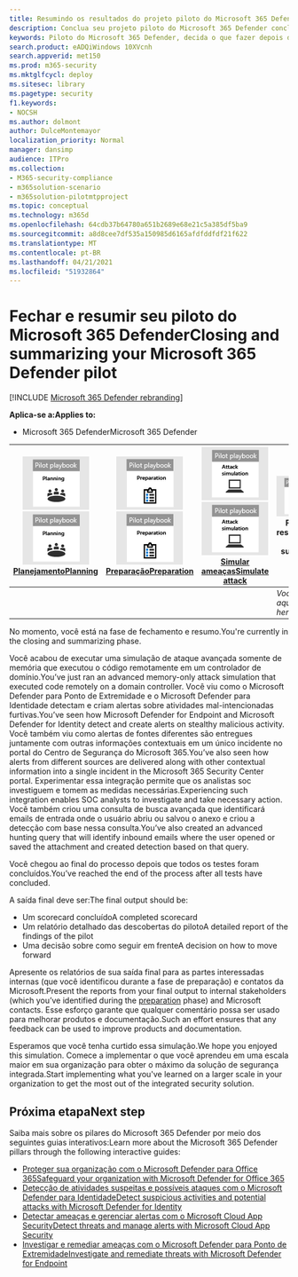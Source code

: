 ```yaml
---
title: Resumindo os resultados do projeto piloto do Microsoft 365 Defender
description: Conclua seu projeto piloto do Microsoft 365 Defender concluindo seu scorecard, analisando suas descobertas do relatório e decidindo como seguir em frente.
keywords: Piloto do Microsoft 365 Defender, decida o que fazer depois do projeto piloto do Microsoft 365 Defender, o que fazer após avaliar o Microsoft 365 Defender em produção, transição do piloto do Microsoft 365 Defender para implantação, segurança cibernética, ameaça persistente avançada, segurança corporativa, dispositivos, identidade, usuários, dados, aplicativos, incidentes, investigação e correção automatizadas, busca avançada
search.product: eADQiWindows 10XVcnh
search.appverid: met150
ms.prod: m365-security
ms.mktglfcycl: deploy
ms.sitesec: library
ms.pagetype: security
f1.keywords:
- NOCSH
ms.author: dolmont
author: DulceMontemayor
localization_priority: Normal
manager: dansimp
audience: ITPro
ms.collection:
- M365-security-compliance
- m365solution-scenario
- m365solution-pilotmtpproject
ms.topic: conceptual
ms.technology: m365d
ms.openlocfilehash: 64cdb37b64780a651b2689e68e21c5a385df5ba9
ms.sourcegitcommit: a8d8cee7df535a150985d6165afdfddfdf21f622
ms.translationtype: MT
ms.contentlocale: pt-BR
ms.lasthandoff: 04/21/2021
ms.locfileid: "51932864"
---
```

# <a name="closing-and-summarizing-your-microsoft-365-defender-pilot"></a><span data-ttu-id="e2d9e-104">Fechar e resumir seu piloto do Microsoft 365 Defender</span><span class="sxs-lookup"><span data-stu-id="e2d9e-104">Closing and summarizing your Microsoft 365 Defender pilot</span></span>  

[!INCLUDE [Microsoft 365 Defender rebranding](../includes/microsoft-defender.md)]


<span data-ttu-id="e2d9e-105">**Aplica-se a:**</span><span class="sxs-lookup"><span data-stu-id="e2d9e-105">**Applies to:**</span></span>
- <span data-ttu-id="e2d9e-106">Microsoft 365 Defender</span><span class="sxs-lookup"><span data-stu-id="e2d9e-106">Microsoft 365 Defender</span></span>



|<span data-ttu-id="e2d9e-107">[![Planejamento](../../media/phase-diagrams/1-planning.png)](m365d-pilot-plan.md)</span><span class="sxs-lookup"><span data-stu-id="e2d9e-107">[![Planning](../../media/phase-diagrams/1-planning.png)](m365d-pilot-plan.md)</span></span><br/>[<span data-ttu-id="e2d9e-108">Planejamento</span><span class="sxs-lookup"><span data-stu-id="e2d9e-108">Planning</span></span>](m365d-pilot-plan.md) |<span data-ttu-id="e2d9e-109">[![Preparar](../../media/phase-diagrams/2-prepare.png)](prepare-m365d-eval.md)</span><span class="sxs-lookup"><span data-stu-id="e2d9e-109">[![Prepare](../../media/phase-diagrams/2-prepare.png)](prepare-m365d-eval.md)</span></span><br/>[<span data-ttu-id="e2d9e-110">Preparação</span><span class="sxs-lookup"><span data-stu-id="e2d9e-110">Preparation</span></span>](prepare-m365d-eval.md) | <span data-ttu-id="e2d9e-111">[![Simular ameaças](../../media/phase-diagrams/3-simluate.png)](m365d-pilot-simulate.md)</span><span class="sxs-lookup"><span data-stu-id="e2d9e-111">[![Simulate attack](../../media/phase-diagrams/3-simluate.png)](m365d-pilot-simulate.md)</span></span><br/>[<span data-ttu-id="e2d9e-112">Simular ameaças</span><span class="sxs-lookup"><span data-stu-id="e2d9e-112">Simulate attack</span></span>](m365d-pilot-simulate.md) | ![Fechar e resumir](../../media/phase-diagrams/4-summary.png)<br/><span data-ttu-id="e2d9e-114">Fechar e resumir</span><span class="sxs-lookup"><span data-stu-id="e2d9e-114">Close and summarize</span></span>|
|--|--|--|--|
|| | |<span data-ttu-id="e2d9e-115">*Você está aqui!*</span><span class="sxs-lookup"><span data-stu-id="e2d9e-115">*You are here!*</span></span>|


<span data-ttu-id="e2d9e-116">No momento, você está na fase de fechamento e resumo.</span><span class="sxs-lookup"><span data-stu-id="e2d9e-116">You're currently in the closing and summarizing phase.</span></span>

<span data-ttu-id="e2d9e-117">Você acabou de executar uma simulação de ataque avançada somente de memória que executou o código remotamente em um controlador de domínio.</span><span class="sxs-lookup"><span data-stu-id="e2d9e-117">You’ve just ran an advanced memory-only attack simulation that executed code remotely on a domain controller.</span></span> <span data-ttu-id="e2d9e-118">Você viu como o Microsoft Defender para Ponto de Extremidade e o Microsoft Defender para Identidade detectam e criam alertas sobre atividades mal-intencionadas furtivas.</span><span class="sxs-lookup"><span data-stu-id="e2d9e-118">You’ve seen how Microsoft Defender for Endpoint and Microsoft Defender for Identity detect and create alerts on stealthy malicious activity.</span></span> <span data-ttu-id="e2d9e-119">Você também viu como alertas de fontes diferentes são entregues juntamente com outras informações contextuais em um único incidente no portal do Centro de Segurança do Microsoft 365.</span><span class="sxs-lookup"><span data-stu-id="e2d9e-119">You’ve also seen how alerts from different sources are delivered along with other contextual information into a single incident in the Microsoft 365 Security Center portal.</span></span> <span data-ttu-id="e2d9e-120">Experimentar essa integração permite que os analistas soc investiguem e tomem as medidas necessárias.</span><span class="sxs-lookup"><span data-stu-id="e2d9e-120">Experiencing such integration enables SOC analysts to investigate and take necessary action.</span></span> <span data-ttu-id="e2d9e-121">Você também criou uma consulta de busca avançada que identificará emails de entrada onde o usuário abriu ou salvou o anexo e criou a detecção com base nessa consulta.</span><span class="sxs-lookup"><span data-stu-id="e2d9e-121">You’ve also created an advanced hunting query that will identify inbound emails where the user opened or saved the attachment and created detection based on that query.</span></span>

<span data-ttu-id="e2d9e-122">Você chegou ao final do processo depois que todos os testes foram concluídos.</span><span class="sxs-lookup"><span data-stu-id="e2d9e-122">You’ve reached the end of the process after all tests have concluded.</span></span>

<span data-ttu-id="e2d9e-123">A saída final deve ser:</span><span class="sxs-lookup"><span data-stu-id="e2d9e-123">The final output should be:</span></span>

- <span data-ttu-id="e2d9e-124">Um scorecard concluído</span><span class="sxs-lookup"><span data-stu-id="e2d9e-124">A completed scorecard</span></span>
- <span data-ttu-id="e2d9e-125">Um relatório detalhado das descobertas do piloto</span><span class="sxs-lookup"><span data-stu-id="e2d9e-125">A detailed report of the findings of the pilot</span></span>
- <span data-ttu-id="e2d9e-126">Uma decisão sobre como seguir em frente</span><span class="sxs-lookup"><span data-stu-id="e2d9e-126">A decision on how to move forward</span></span>

<span data-ttu-id="e2d9e-127">Apresente os relatórios de sua saída final para as partes [](./prepare-m365d-eval.md) interessadas internas (que você identificou durante a fase de preparação) e contatos da Microsoft.</span><span class="sxs-lookup"><span data-stu-id="e2d9e-127">Present the reports from your final output to internal stakeholders (which you’ve identified during the [preparation](./prepare-m365d-eval.md) phase) and Microsoft contacts.</span></span> <span data-ttu-id="e2d9e-128">Esse esforço garante que qualquer comentário possa ser usado para melhorar produtos e documentação.</span><span class="sxs-lookup"><span data-stu-id="e2d9e-128">Such an effort ensures that any feedback can be used to improve products and documentation.</span></span>

<span data-ttu-id="e2d9e-129">Esperamos que você tenha curtido essa simulação.</span><span class="sxs-lookup"><span data-stu-id="e2d9e-129">We hope you enjoyed this simulation.</span></span> <span data-ttu-id="e2d9e-130">Comece a implementar o que você aprendeu em uma escala maior em sua organização para obter o máximo da solução de segurança integrada.</span><span class="sxs-lookup"><span data-stu-id="e2d9e-130">Start implementing what you've learned on a larger scale in your organization to get the most out of the integrated security solution.</span></span>

## <a name="next-step"></a><span data-ttu-id="e2d9e-131">Próxima etapa</span><span class="sxs-lookup"><span data-stu-id="e2d9e-131">Next step</span></span>
<span data-ttu-id="e2d9e-132">Saiba mais sobre os pilares do Microsoft 365 Defender por meio dos seguintes guias interativos:</span><span class="sxs-lookup"><span data-stu-id="e2d9e-132">Learn more about the Microsoft 365 Defender pillars through the following interactive guides:</span></span>
- [<span data-ttu-id="e2d9e-133">Proteger sua organização com o Microsoft Defender para Office 365</span><span class="sxs-lookup"><span data-stu-id="e2d9e-133">Safeguard your organization with Microsoft Defender for Office 365</span></span>](https://aka.ms/O365ATP-Interactive-Guide)
- [<span data-ttu-id="e2d9e-134">Detecção de atividades suspeitas e possíveis ataques com o Microsoft Defender para Identidade</span><span class="sxs-lookup"><span data-stu-id="e2d9e-134">Detect suspicious activities and potential attacks with Microsoft Defender for Identity</span></span>](https://aka.ms/AATP-Interactive-Guide)
- [<span data-ttu-id="e2d9e-135">Detectar ameaças e gerenciar alertas com o Microsoft Cloud App Security</span><span class="sxs-lookup"><span data-stu-id="e2d9e-135">Detect threats and manage alerts with Microsoft Cloud App Security</span></span>](https://aka.ms/DetectThreatsAndAlertsMCAS-InteractiveGuide)
- [<span data-ttu-id="e2d9e-136">Investigar e remediar ameaças com o Microsoft Defender para Ponto de Extremidade</span><span class="sxs-lookup"><span data-stu-id="e2d9e-136">Investigate and remediate threats with Microsoft Defender for Endpoint</span></span>](https://aka.ms/MDATP-IR-Interactive-Guide)
